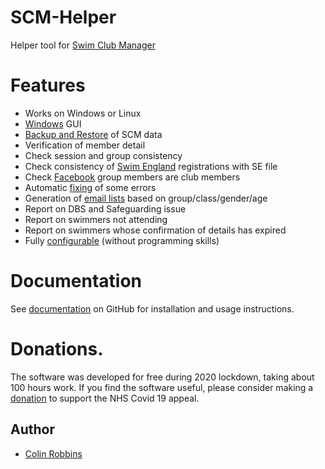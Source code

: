 # SCM-Helper
Helper tool for [Swim Club Manager](https://www.swimclubmanager.co.uk/)
# Features
* Works on Windows or Linux
* [Windows](https://github.com/ColinRobbins/scm-helper/wiki/windows) GUI
* [Backup and Restore](https://github.com/ColinRobbins/scm-helper/wiki/Backup-and-Restore) of SCM data
* Verification of member detail
* Check session and group consistency
* Check consistency of [Swim England](https://github.com/ColinRobbins/scm-helper/wiki/Swim-England) registrations with SE file
* Check [Facebook](https://github.com/ColinRobbins/scm-helper/wiki/Facebook) group members are club members
* Automatic [fixing](https://github.com/ColinRobbins/scm-helper/wiki/Fixing) of some errors
* Generation of [email lists](https://github.com/ColinRobbins/scm-helper/wiki/Email-Lists) based on group/class/gender/age
* Report on DBS and Safeguarding issue
* Report on swimmers not attending
* Report on swimmers whose confirmation of details has expired
* Fully [configurable](https://github.com/ColinRobbins/scm-helper/wiki/Configuration) (without programming skills)
# Documentation
See [documentation](https://github.com/ColinRobbins/scm-helper/wiki) on GitHub for installation and usage instructions. 
# Donations.
The software was developed for free during 2020 lockdown, taking about 100 hours work.  If you find the software useful, please consider making a [donation](https://uk.virginmoneygiving.com/ColinRobbins) to support the NHS Covid 19 appeal.
## Author
* [Colin Robbins](https://github.com/ColinRobbins)
